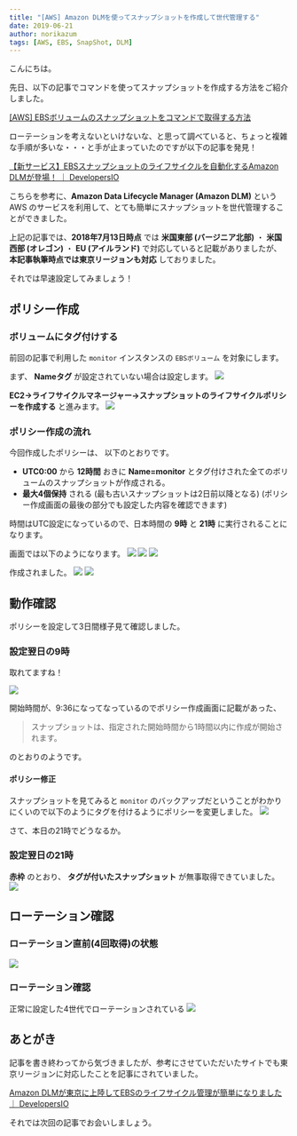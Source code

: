 ```yaml
---
title: "[AWS] Amazon DLMを使ってスナップショットを作成して世代管理する"
date: 2019-06-21
author: norikazum
tags: [AWS, EBS, SnapShot, DLM]
---
```


こんにちは。

先日、以下の記事でコマンドを使ってスナップショットを作成する方法をご紹介しました。

[\[AWS\] EBSボリュームのスナップショットをコマンドで取得する方法](/how-to-get-a-snapshot-of-ebs-volume-on-aws-by-command)

ローテーションを考えないといけないな、と思って調べていると、ちょっと複雑な手順が多いな・・・と手が止まっていたのですが以下の記事を発見！

[【新サービス】EBSスナップショットのライフサイクルを自動化するAmazon DLMが登場！ ｜ DevelopersIO](https://dev.classmethod.jp/cloud/aws/amazon-dlm-ebs-snapshot-lifecycle/)

こちらを参考に、**Amazon Data Lifecycle Manager (Amazon DLM)** という AWS のサービスを利用して、とても簡単にスナップショットを世代管理することができました。

上記の記事では、**2018年7月13日時点** では **米国東部 (バージニア北部)** ・ **米国西部 (オレゴン)** ・ **EU (アイルランド)** で対応していると記載がありましたが、 **本記事執筆時点では東京リージョンも対応** しておりました。

それでは早速設定してみましょう！

## ポリシー作成

### ボリュームにタグ付けする
前回の記事で利用した `monitor` インスタンスの `EBSボリューム` を対象にします。

まず、 **Nameタグ** が設定されていない場合は設定します。
![](images/create-a-snapshot-and-manage-generations-using-amazon-dlm-1.png)

**EC2→ライフサイクルマネージャー→スナップショットのライフサイクルポリシーを作成する** と進みます。
![](images/create-a-snapshot-and-manage-generations-using-amazon-dlm-2.png)


### ポリシー作成の流れ
今回作成したポリシーは、 以下のとおりです。

* **UTC0:00** から **12時間** おきに **Name=monitor** とタグ付けされた全てのボリュームのスナップショットが作成される。
* **最大4個保持** される (最も古いスナップショットは2日前以降となる)
(ポリシー作成画面の最後の部分でも設定した内容を確認できます)

時間はUTC設定になっているので、日本時間の **9時** と **21時** に実行されることになります。

画面では以下のようになります。
![](images/create-a-snapshot-and-manage-generations-using-amazon-dlm-3.png)
![](images/create-a-snapshot-and-manage-generations-using-amazon-dlm-4.png)
![](images/create-a-snapshot-and-manage-generations-using-amazon-dlm-5.png)

作成されました。
![](images/create-a-snapshot-and-manage-generations-using-amazon-dlm-6.png)
![](images/create-a-snapshot-and-manage-generations-using-amazon-dlm-7.png)

## 動作確認
ポリシーを設定して3日間様子見て確認しました。

### 設定翌日の9時
取れてますね！

![](images/create-a-snapshot-and-manage-generations-using-amazon-dlm-8.png)

開始時間が、9:36になってなっているのでポリシー作成画面に記載があった、
>スナップショットは、指定された開始時間から1時間以内に作成が開始されます。

のとおりのようです。

#### ポリシー修正
スナップショットを見てみると `monitor` のバックアップだということがわかりにくいので以下のようにタグを付けるようにポリシーを変更しました。
![](images/create-a-snapshot-and-manage-generations-using-amazon-dlm-9.png)

さて、本日の21時でどうなるか。

### 設定翌日の21時

**赤枠** のとおり、 **タグが付いたスナップショット** が無事取得できていました。
![](images/create-a-snapshot-and-manage-generations-using-amazon-dlm-10.png)

## ローテーション確認

### ローテーション直前(4回取得)の状態
![](images/create-a-snapshot-and-manage-generations-using-amazon-dlm-11.png)

### ローテーション確認
正常に設定した4世代でローテーションされている
![](images/create-a-snapshot-and-manage-generations-using-amazon-dlm-12.png)

## あとがき
記事を書き終わってから気づきましたが、参考にさせていただいたサイトでも東京リージョンに対応したことを記事にされていました。

[Amazon DLMが東京に上陸してEBSのライフサイクル管理が簡単になりました ｜ DevelopersIO](https://dev.classmethod.jp/cloud/aws/amazon-dlm-tokyo-region/)

それでは次回の記事でお会いしましょう。